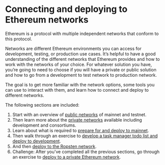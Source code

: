 # Connecting and deploying to Ethereum networks

Ethereum is a protocol with multiple independent networks that conform to this protocol.

Networks are different Ethereum environments you can access for development, testing, or production use cases. It’s helpful to have a good understanding of the different networks that Ethereum provides and how to work with the networks of your choice. For whatever solution you have, you’re going to need to choose if you will have a private or public solution and how to go from a development to test network to production network.

The goal is to get more familiar with the network options, some tools you can use to interact with them, and learn how to connect and deploy to different networks.

The following sections are included:

1. Start with an overview of [public networks](public-networks.md) of mainnet and testnet.
1. Then learn more about the [private networks](private-networks.md) available including development and consortiums.
1. Learn about what is required to [prepare for and deploy to mainnet](prepare-for-mainnet.md).
1. Then walk through an exercise to [develop a task manager todo list and deploy to development](deploy-development.md).
1. And then [deploy to the Ropsten network](deploy-ropsten.md).
1. Challenge: After you've completed all the previous sections, go through an exercise to [deploy to a private Ethereum network](deploy-private-network.md).
